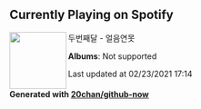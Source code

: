 ## Currently Playing on Spotify

[<img align="left" width="100" src="https://i.scdn.co/image/ab67616d0000b273d91806a11f1b2a2c1af6da6e">](https://open.spotify.com/album/1AAK478aUQ7e8fqC7lL6HR)

두번째달 - 얼음연못

**Albums**: Not supported

Last updated at 02/23/2021 17:14

#### Generated with [20chan/github-now](https://github.com/20chan/github-now)


<!--
**20chan/20chan** is a ✨ _special_ ✨ repository because its `README.md` (this file) appears on your GitHub profile.

Here are some ideas to get you started:

- 🔭 I’m currently working on ...
- 🌱 I’m currently learning ...
- 👯 I’m looking to collaborate on ...
- 🤔 I’m looking for help with ...
- 💬 Ask me about ...
- 📫 How to reach me: ...
- 😄 Pronouns: ...
- ⚡ Fun fact: ...
-->
